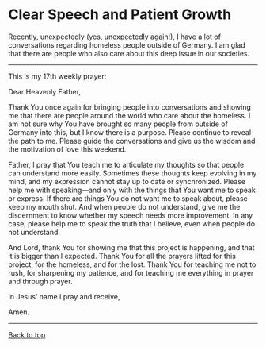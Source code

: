 # Clear Speech and Patient Growth

Recently, unexpectedly (yes, unexpectedly again!), I have a lot of conversations regarding homeless people outside of Germany. I am glad that there are people who also care about this deep issue in our societies.

---

This is my 17th weekly prayer:


Dear Heavenly Father,


Thank You once again for bringing people into conversations and showing me that there are people around the world who care about the homeless. I am not sure why You have brought so many people from outside of Germany into this, but I know there is a purpose. Please continue to reveal the path to me. Please guide the conversations and give us the wisdom and the motivation of love this weekend.

Father, I pray that You teach me to articulate my thoughts so that people can understand more easily. Sometimes these thoughts keep evolving in my mind, and my expression cannot stay up to date or synchronized. Please help me with speaking—and only with the things that You want me to speak or express. If there are things You do not want me to speak about, please keep my mouth shut. And when people do not understand, give me the discernment to know whether my speech needs more improvement. In any case, please help me to speak the truth that I believe, even when people do not understand.

And Lord, thank You for showing me that this project is happening, and that it is bigger than I expected. Thank You for all the prayers lifted for this project, for the homeless, and for the lost. Thank You for teaching me not to rush, for sharpening my patience, and for teaching me everything in prayer and through prayer.

In Jesus’ name I pray and receive,

Amen.

---

[Back to top](#)